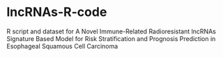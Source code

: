 # lncRNAs-R-code
R script and dataset for A Novel Immune-Related Radioresistant lncRNAs Signature Based Model for Risk Stratification and Prognosis Prediction in Esophageal Squamous Cell Carcinoma
